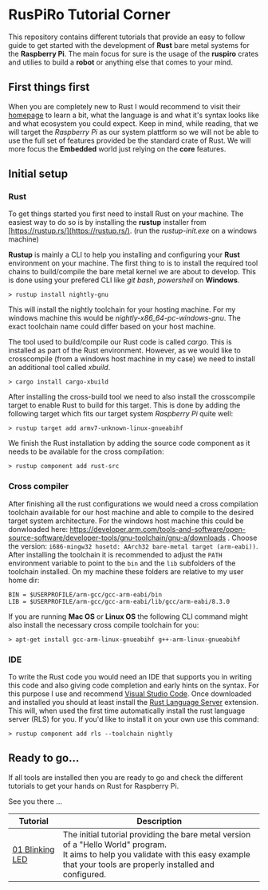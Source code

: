 # RusPiRo Tutorial Corner

This repository contains different tutorials that provide an easy to follow guide to get started with the development of **Rust** bare metal systems for the **Raspberry Pi**. The main focus for sure is the usage of the **ruspiro** crates and utilies to build a **robot** or anything else that comes to your mind.

## First things first

When you are completely new to Rust I would recommend to visit their [homepage](https://www.rust-lang.org) to learn a bit, what the language is and what it's syntax looks like and what ecosystem you could expect. Keep in mind, while reading, that we will target the *Raspberry Pi* as our system plattform so we will not be able to use the full set of features provided be the standard crate of Rust. We will more focus the **Embedded** world just relying on the **core** features.

## Initial setup

### Rust
To get things started you first need to install Rust on your machine. The easiest way to do so is by installing the **rustup** installer from [https://rustup.rs/](https://rustup.rs/). (run the *rustup-init.exe* on a windows machine)

**Rustup** is mainly a CLI to help you installing and configuring your **Rust** environment on your machine. The first thing to is to install the required tool chains to build/compile the bare metal kernel we are about to develop. This is done using your prefered CLI like *git bash*, *powershell* on **Windows**.
```
> rustup install nightly-gnu
```
This will install the nightly toolchain for your hosting machine. For my windows machine this would be *nightly-x86_64-pc-windows-gnu*. The exact toolchain name could differ based on your host machine.

The tool used to build/compile our Rust code is called *cargo*. This is installed as part of the Rust environment. However, as we would like to crosscompile (from a windows host machine in my case) we need to install an additional tool called *xbuild*.
```
> cargo install cargo-xbuild
```

After installing the cross-build tool we need to also install the crosscompile target to enable Rust to build for this target. This is done by adding the following target which fits our target system *Raspberry Pi* quite well:
```
> rustup target add armv7-unknown-linux-gnueabihf
```

We finish the Rust installation by adding the source code component as it needs to be available for the cross compilation:
```
> rustup component add rust-src
```

### Cross compiler

After finishing all the rust configurations we would need a cross compilation toolchain available for our host machine and able to compile to the desired target system architecture. For the windows host machine this could be donwloaded here:
https://developer.arm.com/tools-and-software/open-source-software/developer-tools/gnu-toolchain/gnu-a/downloads .
Choose the version: ``i686-mingw32 hosetd: AArch32 bare-metal target (arm-eabi))``.
After installing the toolchain it is recommended to adjust the ``PATH`` environment variable to point to the ``bin`` and the ``lib`` subfolders of the toolchain installed. On my machine these folders are relative to my user home dir:
```
BIN = $USERPROFILE/arm-gcc/gcc-arm-eabi/bin
LIB = $USERPROFILE/arm-gcc/gcc-arm-eabi/lib/gcc/arm-eabi/8.3.0
```

If you are running **Mac OS** or **Linux OS** the following CLI command might also
install the necessary cross compile toolchain for you:
```
> apt-get install gcc-arm-linux-gnueabihf g++-arm-linux-gnueabihf
```

### IDE

To write the Rust code you would need an IDE that supports you in writing this code and also giving code completion and early hints on the syntax. For this purpose I use and recommend [Visual Studio Code](https://code.visualstudio.com/). Once downloaded and installed you should at least install the [Rust Language Server](https://marketplace.visualstudio.com/items?itemName=rust-lang.rust) extension. This will, when used the first time automatically install the rust language server (RLS) for you. If you'd like to install it on your own use this command:
```
> rustup component add rls --toolchain nightly
```

## Ready to go...

If all tools are installed then you are ready to go and check the different tutorials to get your hands on Rust for Raspberry Pi.

See you there ...

| Tutorial           | Description |
|--------------------|-------------|
|[01 Blinking LED](01_BLINKLED) | The initial tutorial providing the bare metal version of a "Hello World" program.<br>It aims to help you validate with this easy example that your tools are properly installed and configured. |

